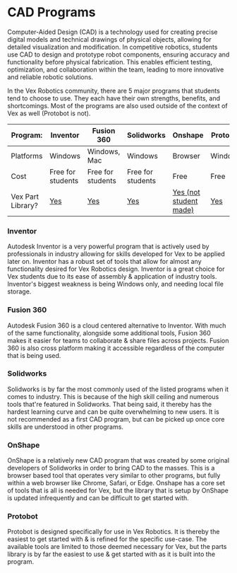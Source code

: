 # CAD Programs

Computer-Aided Design (CAD) is a technology used for creating precise digital models and technical drawings of physical objects, allowing for detailed visualization and modification. In competitive robotics, students use CAD to design and prototype robot components, ensuring accuracy and functionality before physical fabrication. This enables efficient testing, optimization, and collaboration within the team, leading to more innovative and reliable robotic solutions.

In the Vex Robotics community, there are 5 major programs that students tend to choose to use. They each have their own strengths, benefits, and shortcomings. Most of the programs are also used outside of the context of Vex as well (Protobot is not).&#x20;

<table data-full-width="true"><thead><tr><th>Program:</th><th>Inventor</th><th>Fusion 360</th><th>Solidworks</th><th>Onshape</th><th>Protobot</th></tr></thead><tbody><tr><td>Platforms</td><td>Windows</td><td>Windows, Mac</td><td>Windows</td><td>Browser</td><td>Windows</td></tr><tr><td>Cost</td><td>Free for students</td><td>Free for students</td><td>Free for students</td><td>Free</td><td>Free</td></tr><tr><td>Vex Part Library?</td><td><a href="inventor.md">Yes</a></td><td><a href="fusion-360.md">Yes</a></td><td><a href="solidworks.md">Yes</a></td><td><a href="onshape.md">Yes (not student made)</a></td><td><a href="protobot.md">Yes</a></td></tr></tbody></table>

### Inventor

Autodesk Inventor is a very powerful program that is actively used by professionals in industry allowing for skills developed for Vex to be applied later on. Inventor has a robust set of tools that allow for almost any functionality desired for Vex Robotics design. Inventor is a great choice for Vex students due to its ease of assembly & application of industry tools. Inventor's biggest weakness is being Windows only, and needing local file storage.

### Fusion 360

Autodesk Fusion 360 is a cloud centered alternative to Inventor. With much of the same functionality, alongside some additional tools, Fusion 360 makes it easier for teams to collaborate & share files across projects. Fusion 360 is also cross platform making it accessible regardless of the computer that is being used.&#x20;

### Solidworks

Solidworks is by far the most commonly used of the listed programs when it comes to industry. This is because of the high skill ceiling and numerous tools that're featured in Solidworks. That being said, it thereby has the hardest learning curve and can be quite overwhelming to new users. It is not recommended as a first CAD program, but can be picked up once core skills are understood in other programs.&#x20;

### OnShape

OnShape is a relatively new CAD program that was created by some original developers of Solidworks in order to bring CAD to the masses. This is a browser based tool that operates very similar to other programs, but fully within a web browser like Chrome, Safari, or Edge. Onshape has a core set of tools that is all is needed for Vex, but the library that is setup by OnShape is updated infrequently and can be difficult to get started with.&#x20;

### Protobot

Protobot is designed specifically for use in Vex Robotics. It is thereby the easiest to get started with & is refined for the specific use-case. The available tools are limited to those deemed necessary for Vex, but the parts library is by far the easiest to use & get started with as it is built into the program.&#x20;
